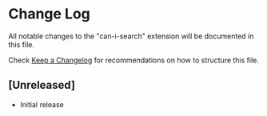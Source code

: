 # Change Log

All notable changes to the "can-i-search" extension will be documented in this file.

Check [Keep a Changelog](http://keepachangelog.com/) for recommendations on how to structure this file.

## [Unreleased]

- Initial release